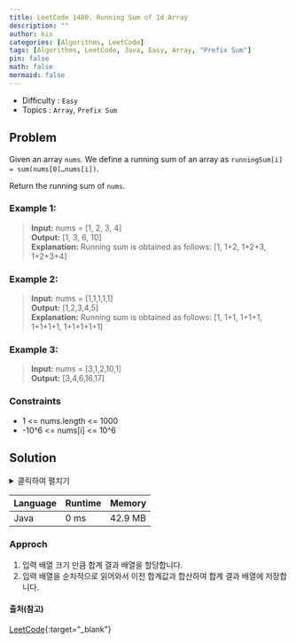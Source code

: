 ```yaml
---
title: LeetCode 1480. Running Sum of 1d Array
description: ""
author: kis
categories: [Algorithms, LeetCode]
tags: [Algorithms, LeetCode, Java, Easy, Array, "Prefix Sum"]
pin: false
math: false
mermaid: false
---
```


- Difficulty : `Easy`
- Topics : `Array`, `Prefix Sum`

## Problem

Given an array `nums`. We define a running sum of an array as `runningSum[i] = sum(nums[0]…nums[i])`.

Return the running sum of `nums`.

### Example 1:

> **Input:** nums = [1, 2, 3, 4]  
> **Output:** [1, 3, 6, 10]  
> **Explanation:** Running sum is obtained as follows: [1, 1+2, 1+2+3, 1+2+3+4]

### Example 2:

> **Input:** nums = [1,1,1,1,1]  
> **Output:** [1,2,3,4,5]  
> **Explanation:** Running sum is obtained as follows: [1, 1+1, 1+1+1, 1+1+1+1, 1+1+1+1+1]

### Example 3:

> **Input:** nums = [3,1,2,10,1]  
> **Output:** [3,4,6,16,17]

### Constraints

- 1 <= nums.length <= 1000
- -10^6 <= nums[i] <= 10^6

## Solution

<details>
<summary>클릭하여 펼치기</summary>
<div markdown="1">

```java
class Solution {
    public int[] runningSum(int[] nums) {
        int[] sum = new int[nums.length];
        for(int i = 0 ; i < nums.length; i++){
            sum[i] = (i > 0) ? sum[i-1] + nums[i] : nums[i];
        }

        return sum;
    }

}
```
</div>
</details>

| Language | Runtime | Memory |
| --- | --- | --- |
| Java | 0 ms | 42.9 MB |

### Approch

1. 입력 배열 크기 만큼 합계 결과 배열을 할당합니다.
2. 입력 배열을 순차적으로 읽어와서 이전 합계값과 합산하여 합계 결과 배열에 저장합니다.


#### 출처(참고)

[LeetCode](https://leetcode.com/problems/running-sum-of-1d-array/description/){:target="\_blank"}

